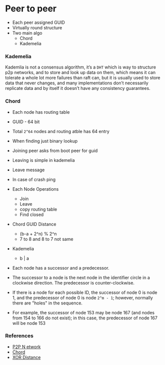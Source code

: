 # Peer to peer
- Each peer assigned GUID
- Virtually round structure
- Two main algo
    - Chord
    - Kademelia

### Kademelia
Kademlia is not a consensus algorithm, it’s a `DHT` which is way to structure p2p networks, and to store and look up data on them, which means it can tolerate a whole lot more failures than raft can, but it is usually used to store data that never changes, and many implementations don’t necessarily replicate data and by itself it doesn’t have any consistency guarantees.

### Chord
- Each node has routing table
- GUID - 64 bit
- Total `2^64` nodes and routing atble has 64 entry
- When finding just binary lookup
- Joining peer asks from boot peer for guid
- Leaving is simple in kademelia
- Leave message
- In case of crash ping

- Each Node Operations
    - Join
    - Leave
    - copy routing table
    - Find closed

- Chord GUID Distance
    - (b-a + 2^n) % 2^n
    - 7 to 8 and 8 to 7 not same

- Kademelia
    - b | a

- Each node has a successor and a predecessor. 
- The successor to a node is the next node in the identifier circle in a clockwise direction. The predecessor is counter-clockwise. 
- If there is a node for each possible ID, the successor of node 0 is node 1, and the predecessor of node 0 is node `2^m - 1`; however, normally there are "holes" in the sequence. 
- For example, the successor of node 153 may be node 167 (and nodes from 154 to 166 do not exist); in this case, the predecessor of node 167 will be node 153

### References
- [P2P N etwork](https://www.youtube.com/watch?v=kXyVqk3EbwE)
- [Chord](https://en.wikipedia.org/wiki/Chord_(peer-to-peer))
- [XOR Distance](https://www.youtube.com/watch?v=w9UObz8o8lY)
